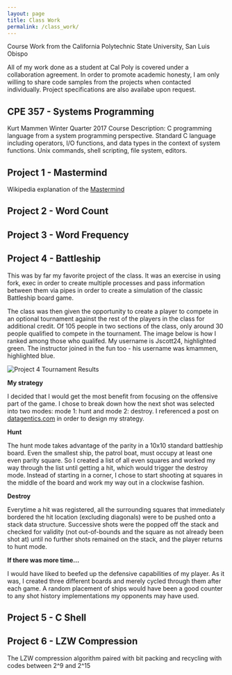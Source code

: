 ```yaml
---
layout: page
title: Class Work
permalink: /class_work/
---
```


Course Work from the California Polytechnic State University, San Luis Obispo

All of my work done as a student at Cal Poly is covered under a collaboration agreement. 
In order to promote academic honesty, I am only willing to share code samples from the projects when contacted individually.
Project specifications are also availabe upon request.

**CPE 357 - Systems Programming**
------------------------------------------------------------------------------------------------------------------------------
Kurt Mammen Winter Quarter 2017
Course Description: C programming language from a system programming perspective. Standard C language including operators, I/O functions, and data types in the context of system functions. Unix commands, shell scripting, file system, editors.

**Project 1 - Mastermind**
------------------------------------------------------------------------------------------------------------------------------

Wikipedia explanation of the [Mastermind](https://en.wikipedia.org/wiki/Mastermind_(board_game))
  
**Project 2 - Word Count**
------------------------------------------------------------------------------------------------------------------------------


**Project 3 - Word Frequency**
------------------------------------------------------------------------------------------------------------------------------

**Project 4 - Battleship**
------------------------------------------------------------------------------------------------------------------------------

This was by far my favorite project of the class. It was an exercise in using fork, exec in order to create multiple processes and pass information between them via pipes in order to create a simulation of the classic Battleship board game.

The class was then given the opportunity to create a player to compete in an optional tournament against the rest of the players in the class for additional credit. Of 105 people in two sections of the class, only around 30 people qualified to compete in the tournament. The image below is how I ranked among those who qualifed. My username is Jscott24, highlighted green. The instructor joined in the fun too - his username was kmammen, highlighted blue.


![Project 4 Tournament Results](https://jonscott20.github.io/Files/Documents/Project4Tournament.png)


**My strategy**

I decided that I would get the most benefit from focusing on the offensive part of the game. I chose to break down how the next shot was selected into two modes: mode 1: hunt and mode 2: destroy. I referenced a post on [datagentics.com](http://datagenetics.com/blog/december32011/index.html) in order to design my strategy. 


**Hunt**

The hunt mode takes advantage of the parity in a 10x10 standard battleship board. Even the smallest ship, the patrol boat, must occupy at least one even parity square. So I created a list of all even squares and worked my way through the list until getting a hit, which would trigger the destroy mode. Instead of starting in a corner, I chose to start shooting at squares in the middle of the board and work my way out in a clockwise fashion. 


**Destroy**

Everytime a hit was registered, all the surrounding squares that immediately bordered the hit location (excluding diagonals) were to be pushed onto a stack data structure. Successive shots were the popped off the stack and checked for validity (not out-of-bounds and the square as not already been shot at) until no further shots remained on the stack, and the player returns to hunt mode.

**If there was more time...**

I would have liked to beefed up the defensive capabilities of my player. As it was, I created three different boards and merely cycled through them after each game. A random placement of ships would have been a good counter to any shot history implementations my opponents may have used. 


  
**Project 5 - C Shell**
------------------------------------------------------------------------------------------------------------------------------

**Project 6 - LZW Compression**
------------------------------------------------------------------------------------------------------------------------------

The LZW compression algorithm paired with bit packing and recycling with codes between 2^9 and 2^15


